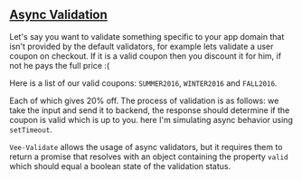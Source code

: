 ## [Async Validation](#coupon-example)

Let's say you want to validate something specific to your app domain that isn't provided by the default validators, for example lets validate a user coupon on checkout. If it is a valid coupon then you discount it for him, if not he pays the full price :(


Here is a list of our valid coupons: `SUMMER2016`, `WINTER2016` and `FALL2016`.

Each of which gives 20% off. The process of validation is as follows: we take the input and send it to backend, the response should determine if the coupon is valid which is up to you. here I'm simulating async behavior using `setTimeout`.

`Vee-Validate` allows the usage of async validators, but it requires them to return a promise that resolves with an object containing the property `valid` which should equal a boolean state of the validation status.